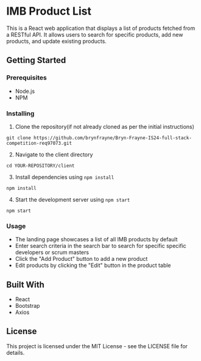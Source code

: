 # IMB Product List

This is a React web application that displays a list of products fetched from a RESTful API. It allows users to search for specific products, add new products, and update existing products.

## Getting Started

### Prerequisites

- Node.js
- NPM

### Installing

1. Clone the repository(if not already cloned as per the initial instructions)
```
git clone https://github.com/brynfrayne/Bryn-Frayne-IS24-full-stack-competition-req97073.git
```
2. Navigate to the client directory
```
cd YOUR-REPOSITORY/client
```
3. Install dependencies using `npm install`
```
npm install
```
4. Start the development server using `npm start`
```
npm start
```

### Usage

- The landing page showcases a list of all IMB products by default
- Enter search criteria in the search bar to search for specific specific developers or scrum masters
- Click the "Add Product" button to add a new product
- Edit products by clicking the "Edit" button in the product table

## Built With

- React
- Bootstrap
- Axios

## License

This project is licensed under the MIT License - see the LICENSE file for details.

